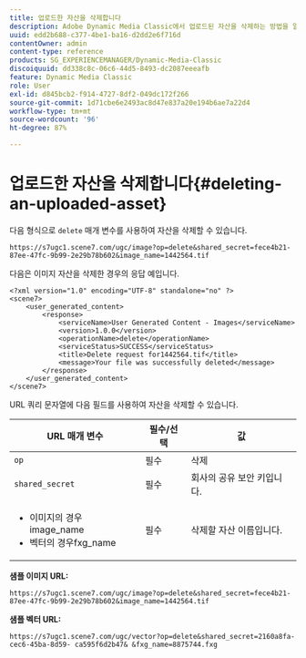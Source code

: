 ```yaml
---
title: 업로드한 자산을 삭제합니다
description: Adobe Dynamic Media Classic에서 업로드된 자산을 삭제하는 방법을 알아봅니다.
uuid: edd2b688-c377-4be1-ba16-d2dd2e6f716d
contentOwner: admin
content-type: reference
products: SG_EXPERIENCEMANAGER/Dynamic-Media-Classic
discoiquuid: dd338c8c-06c6-44d5-8493-dc2087eeeafb
feature: Dynamic Media Classic
role: User
exl-id: d845bcb2-f914-4727-8df2-049dc172f266
source-git-commit: 1d71cbe6e2493ac8d47e837a20e194b6ae7a22d4
workflow-type: tm+mt
source-wordcount: '96'
ht-degree: 87%

---
```


# 업로드한 자산을 삭제합니다{#deleting-an-uploaded-asset}

다음 형식으로 `delete` 매개 변수를 사용하여 자산을 삭제할 수 있습니다.

```as3
https://s7ugc1.scene7.com/ugc/image?op=delete&shared_secret=fece4b21-87ee-47fc-9b99-2e29b78b602&image_name=1442564.tif
```

다음은 이미지 자산을 삭제한 경우의 응답 예입니다.

```as3
<?xml version="1.0" encoding="UTF-8" standalone="no" ?> 
<scene7> 
    <user_generated_content> 
        <response> 
            <serviceName>User Generated Content - Images</serviceName> 
            <version>1.0.0</version> 
            <operationName>delete</operationName> 
            <serviceStatus>SUCCESS</serviceStatus> 
            <title>Delete request for1442564.tif</title> 
            <message>Your file was successfully deleted</message> 
        </response> 
    </user_generated_content> 
</scene7>
```

URL 쿼리 문자열에 다음 필드를 사용하여 자산을 삭제할 수 있습니다.

| URL 매개 변수 | 필수/선택 | 값 |
| --- | --- | --- |
| `op` | 필수 | 삭제 |
| `shared_secret` | 필수 | 회사의 공유 보안 키입니다. |
| <ul><li>이미지의 경우image_name</li><li>벡터의 경우fxg_name</li></ul> | 필수 | 삭제할 자산 이름입니다. |

**샘플 이미지 URL:**

`https://s7ugc1.scene7.com/ugc/image?op=delete&shared_secret=fece4b21-87ee-47fc-9b99-2e29b78b602&image_name=1442564.tif`

**샘플 벡터 URL:**

`https://s7ugc1.scene7.com/ugc/vector?op=delete&shared_secret=2160a8fa-cec6-45ba-8d59- ca595f6d2b47& &fxg_name=8875744.fxg`
